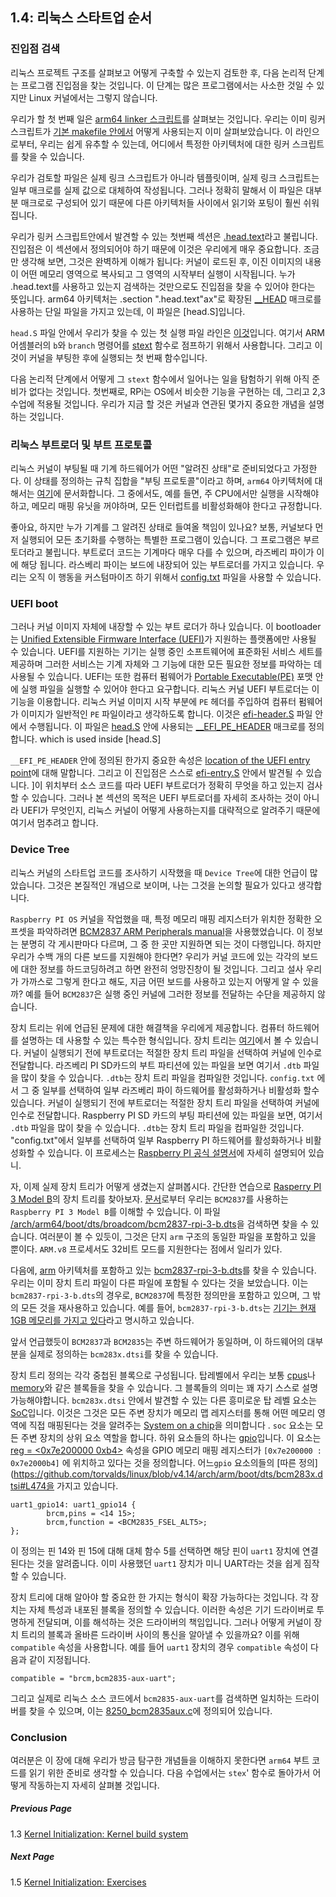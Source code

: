 
## 1.4: 리눅스 스타트업 순서

### 진입점 검색

리눅스 프로젝트 구조를 살펴보고 어떻게 구축할 수 있는지 검토한 후, 다음 논리적 단계는 프로그램 진입점을 찾는 것입니다. 이 단계는 많은 프로그램에서는 사소한 것일 수 있지만 Linux 커널에서는 그렇지 않습니다.

우리가 할 첫 번째 일은 [arm64 linker 스크립트](https://github.com/torvalds/linux/blob/v4.14/arch/arm64/kernel/vmlinux.lds.S)를 살펴보는 것입니다. 우리는 이미 링커 스크립트가 [기본 makefile 안에서](https://github.com/torvalds/linux/blob/v4.14/Makefile#L970) 어떻게 사용되는지 이미 살펴보았습니다. 이 라인으로부터, 우리는 쉽게 유추할 수 있는데, 어디에서 특정한 아키텍처에 대한 링커 스크립트를 찾을 수 있습니다.

우리가 검토할 파일은 실제 링크 스크립트가 아니라 템플릿이며, 실제 링크 스크립트는 일부 매크로를 실제 값으로 대체하여 작성됩니다. 그러나 정확히 말해서 이 파일은 대부분 매크로로 구성되어 있기 때문에 다른 아키텍처들 사이에서 읽기와 포팅이 훨씬 쉬워집니다.

우리가 링커 스크립트안에서 발견할 수 있는 첫번째 섹션은 [.head.text](https://github.com/torvalds/linux/blob/v4.14/arch/arm64/kernel/vmlinux.lds.S#L96)라고 불립니다. 진입점은 이 섹션에서 정의되어야 하기 때문에 이것은 우리에게 매우 중요합니다. 조금만 생각해 보면, 그것은 완벽하게 이해가 됩니다: 커널이 로드된 후, 이진 이미지의 내용이 어떤 메모리 영역으로 복사되고 그 영역의 시작부터 실행이 시작됩니다. 누가 .head.text를 사용하고 있는지 검색하는 것만으로도 진입점을 찾을 수 있어야 한다는 뜻입니다. arm64 아키텍처는 .section ".head.text"ax"로 확장된 [__HEAD](https://github.com/torvalds/linux/blob/v4.14/include/linux/init.h#L90) 매크로를 사용하는 단일 파일을 가지고 있는데, 이 파일은 [head.S]입니다.  

`head.S` 파일 안에서 우리가 찾을 수 있는 첫 실행 파일 라인은 [이것](https://github.com/torvalds/linux/blob/v4.14/arch/arm64/kernel/head.S#L85)입니다.
여기서 ARM 어셈블러의 `b`와 `branch` 명령어를 [stext](https://github.com/torvalds/linux/blob/v4.14/arch/arm64/kernel/head.S#L116) 함수로 점프하기 위해서 사용합니다. 그리고 이것이 커널을 부팅한 후에 실행되는 첫 번째 함수입니다.

다음 논리적 단계에서 어떻게 그 `stext` 함수에서 일어나는 일을 탐험하기 위해 아직 준비가 없다는 것입니다. 첫번째로, RPi는 OS에서 비슷한 기능을 구현하는 데, 그리고 2,3수업에 적용될 것입니다. 우리가 지금 할 것은 커널과 연관된 몇가지 중요한 개념을 설명하는 것입니다.

### 리눅스 부트로더 및 부트 프로토콜

리눅스 커널이 부팅될 때 기계 하드웨어가 어떤 "알려진 상태"로 준비되었다고 가정한다. 이 상태를 정의하는 규칙 집합을 "부팅 프로토콜"이라고 하며, `arm64` 아키텍처에 대해서는 [여기](https://github.com/torvalds/linux/blob/v4.14/Documentation/arm64/booting.txt)에 문서화합니다. 그 중에서도, 예를 들면, 주 CPU에서만 실행을 시작해야 하고, 메모리 매핑 유닛을 꺼야하며, 모든 인터럽트를 비활성화해야 한다고 규정합니다.

좋아요, 하지만 누가 기계를 그 알려진 상태로 들여올 책임이 있나요? 보통, 커널보다 먼저 실행되어 모든 초기화를 수행하는 특별한 프로그램이 있습니다. 그 프로그램은 부르토더라고 불립니다. 부트로더 코드는 기계마다 매우 다를 수 있으며, 라즈베리 파이가 이에 해당 됩니다. 라스베리 파이는 보드에 내장되어 있는 부트로더를 가지고 있습니다. 우리는 오직 이 행동을 커스텀마이즈 하기 위해서 [config.txt](https://www.raspberrypi.org/documentation/configuration/config-txt/) 파일을 사용할 수 있습니다.

### UEFI boot

그러나 커널 이미지 자체에 내장할 수 있는 부트 로더가 하나 있습니다. 이 bootloader는 [Unified Extensible Firmware Interface (UEFI)](https://en.wikipedia.org/wiki/Unified_Extensible_Firmware_Interface)가 지원하는 플랫폼에만 사용될 수 있습니다. UEFI를 지원하는 기기는 실행 중인 소프트웨어에 표준화된 서비스 세트를 제공하며 그러한 서비스는 기계 자체와 그 기능에 대한 모든 필요한 정보를 파악하는 데 사용될 수 있습니다. UEFI는 또한 컴퓨터 펌웨어가 [Portable Executable(PE)](https://en.wikipedia.org/wiki/Portable_Executable) 포맷 안에 실행 파일을 실행할 수 있어야 한다고 요구합니다. 리눅스 커널 UEFI 부트로더는 이 기능을 이용합니다. 리눅스 커널 이미지 시작 부분에 `PE` 헤더를 주입하여 컴퓨터 펌웨어가 이미지가 일반적인 `PE` 파일이라고 생각하도록 합니다. 이것은 [efi-header.S](https://github.com/torvalds/linux/blob/v4.14/arch/arm64/kernel/efi-header.S) 파일 안에서 수행됩니다. 이 파일은 [head.S](https://github.com/torvalds/linux/blob/v4.14/arch/arm64/kernel/head.S#L98) 안에 사용되는 [__EFI_PE_HEADER](https://github.com/torvalds/linux/blob/v4.14/arch/arm64/kernel/efi-header.S#L13) 매크로를 정의합니다. which is used inside [head.S]

`__EFI_PE_HEADER` 안에 정의된 한가지 중요한 속성은 [location of the UEFI entry point](https://github.com/torvalds/linux/blob/v4.14/arch/arm64/kernel/efi-header.S#L33)에 대해 말합니다. 그리고 이 진입점은 스스로 [efi-entry.S](https://github.com/torvalds/linux/blob/v4.14/arch/arm64/kernel/efi-entry.S#L32) 안에서 발견될 수 있습니다. ]이 위치부터 소스 코드를 따라 UEFI 부트로더가 정확히 무엇을 하고 있는지 검사할 수 있습니다. 그러나 본 섹션의 목적은 UEFI 부트로더를 자세히 조사하는 것이 아니라 UEFI가 무엇인지, 리눅스 커널이 어떻게 사용하는지를 대략적으로 알려주기 때문에 여기서 멈추려고 합니다.

### Device Tree

리눅스 커널의 스타트업 코드를 조사하기 시작했을 때 `Device Tree`에 대한 언급이 많았습니다. 그것은 본질적인 개념으로 보이며, 나는 그것을 논의할 필요가 있다고 생각합니다.

`Raspberry PI OS` 커널을 작업했을 때, 특정 메모리 매핑 레지스터가 위치한 정확한 오프셋을 파악하려면 [BCM2837 ARM Peripherals manual](https://github.com/raspberrypi/documentation/files/1888662/BCM2837-ARM-Peripherals.-.Revised.-.V2-1.pdf)을 사용했었습니다. 이 정보는 분명히 각 게시판마다 다르며, 그 중 한 곳만 지원하면 되는 것이 다행입니다. 하지만 우리가 수백 개의 다른 보드를 지원해야 한다면? 우리가 커널 코드에 있는 각각의 보드에 대한 정보를 하드코딩하려고 하면 완전히 엉망진창이 될 것입니다. 그리고 설사 우리가 가까스로 그렇게 한다고 해도, 지금 어떤 보드를 사용하고 있는지 어떻게 알 수 있을까? 예를 들어 `BCM2837`은 실행 중인 커널에 그러한 정보를 전달하는 수단을 제공하지 않습니다.

장치 트리는 위에 언급된 문제에 대한 해결책을 우리에게 제공합니다. 컴퓨터 하드웨어를 설명하는 데 사용할 수 있는 특수한 형식입니다. 장치 트리는 [여기](https://www.devicetree.org/)에서 볼 수 있습니다. 커널이 실행되기 전에 부트로더는 적절한 장치 트리 파일을 선택하여 커널에 인수로 전달합니다. 라즈베리 PI SD카드의 부트 파티션에 있는 파일을 보면 여기서 `.dtb` 파일을 많이 찾을 수 있습니다. `.dtb`는 장치 트리 파일을 컴파일한 것입니다. `config.txt` 에서 그 중 일부를 선택하여 일부 라즈베리 파이 하드웨어를 활성화하거나 비활성화 할수 있습니다. 커널이 실행되기 전에 부트로더는 적절한 장치 트리 파일을 선택하여 커널에 인수로 전달합니다. Raspberry PI SD 카드의 부팅 파티션에 있는 파일을 보면, 여기서 `.dtb` 파일을 많이 찾을 수 있습니다. `.dtb`는 장치 트리 파일을 컴파일한 것입니다. "config.txt"에서 일부를 선택하여 일부 Raspberry PI 하드웨어를 활성화하거나 비활성화할 수 있습니다. 이 프로세스는 [Raspberry PI 공식 설명서](https://www.raspberrypi.org/documentation/configuration/device-tree.md)에 자세히 설명되어 있습니.

자, 이제 실제 장치 트리가 어떻게 생겼는지 살펴봅시다. 간단한 연습으로 [Rasperry PI 3 Model B](https://www.raspberrypi.org/products/raspberry-pi-3-model-b/)의 장치 트리를 찾아보자. [문서](https://www.raspberrypi.org/documentation/hardware/raspberrypi/bcm2837/README.md)로부터  우리는 `BCM2837`를 사용하는 `Raspberry PI 3 Model B`를 이해할 수 있습니다. 이 파일 [/arch/arm64/boot/dts/broadcom/bcm2837-rpi-3-b.dts](https://github.com/torvalds/linux/blob/v4.14/arch/arm64/boot/dts/broadcom/bcm2837-rpi-3-b.dts)을 검색하면 찾을 수 있습니다. 여러분이 볼 수 있듯이, 그것은 단지 `arm` 구조의 동일한 파일을 포함하고 있을 뿐이다. `ARM.v8` 프로세서도 32비트 모드를 지원한다는 점에서 일리가 있다.

다음에, [arm](https://github.com/torvalds/linux/tree/v4.14/arch/arm) 아키텍처를 포함하고 있는 [bcm2837-rpi-3-b.dts](https://github.com/torvalds/linux/blob/v4.14/arch/arm/boot/dts/bcm2837-rpi-3-b.dts)를 찾을 수 있습니다. 우리는 이미 장치 트리 파일이 다른 파일에 포함될 수 있다는 것을 보았습니다. 이는 `bcm2837-rpi-3-b.dts`의 경우로, `BCM2837`에 특정한 정의만을 포함하고 있으며, 그 밖의 모든 것을 재사용하고 있습니다. 예를 들어, `bcm2837-rpi-3-b.dts`는 [기기는 현재 1GB 메모리를 가지고 있다](https://github.com/torvalds/linux/blob/v4.14/arch/arm/boot/dts/bcm2837-rpi-3-b.dts#L18)라고 명시하고 있습니다. 

앞서 언급했듯이 `BCM2837`과 `BCM2835`는 주변 하드웨어가 동일하며, 이 하드웨어의 대부분을 실제로 정의하는 `bcm283x.dtsi`를 찾을 수 있습니다.

장치 트리 정의는 각각 중첩된 블록으로 구성됩니다. 탑레벨에서 우리는 보통 [cpus](https://github.com/torvalds/linux/blob/v4.14/arch/arm/boot/dts/bcm2837.dtsi#L30)나 [memory](https://github.com/torvalds/linux/blob/v4.14/arch/arm/boot/dts/bcm2837-rpi-3-b.dts#L17)와 같은 블록들을 찾을 수 있습니다. 그 블록들의 의미는 꽤 자기 스스로 설명 가능해야합니다.  `bcm283x.dtsi` 안에서 발견할 수 있는 다른 흥미로운 탑 레벨 요소는 [SoC](https://github.com/torvalds/linux/blob/v4.14/arch/arm/boot/dts/bcm283x.dtsi#L52)입니다. 이것은 그것은 모든 주변 장치가 메모리 맵 레지스터를 통해 어떤 메모리 영역에 직접 매핑된다는 것을 알려주는 [System on a chip](https://en.wikipedia.org/wiki/System_on_a_chip)을 의미합니다 . `soc` 요소는 모든 주변 장치의 상위 요소 역할을 합니다. 하위 요소들의 하나는 [gpio](https://github.com/torvalds/linux/blob/v4.14/arch/arm/boot/dts/bcm283x.dtsi#L147)입니다. 이 요소는 [reg = <0x7e200000 0xb4>](https://github.com/torvalds/linux/blob/v4.14/arch/arm/boot/dts/bcm283x.dtsi#L149) 속성을 GPIO 메모리 매핑 레지스터가 `[0x7e200000 : 0x7e2000b4]` 에 위치하고 있다는 것을 정의합니다. 어느`gpio` 요소의들의 [따른 정의](https://github.com/torvalds/linux/blob/v4.14/arch/arm/boot/dts/bcm283x.dtsi#L474을 가지고 있습니다.

```
uart1_gpio14: uart1_gpio14 {
        brcm,pins = <14 15>;
        brcm,function = <BCM2835_FSEL_ALT5>;
};
``` 

이 정의는 핀 14와 핀 15에 대해 대체 함수 5를 선택하면 해당 핀이 `uart1` 장치에 연결된다는 것을 알려줍니다. 이미 사용했던 `uart1` 장치가 미니 UART라는 것을 쉽게 짐작할 수 있습니다.

장치 트리에 대해 알아야 할 중요한 한 가지는 형식이 확장 가능하다는 것입니다. 각 장치는 자체 특성과 내포된 블록을 정의할 수 있습니다. 이러한 속성은 기기 드라이버로 투명하게 전달되며, 이를 해석하는 것은 드라이버의 책임입니다. 그러나 어떻게 커널이 장치 트리의 블록과 올바른 드라이버 사이의 통신을 알아낼 수 있을까요? 이를 위해 `compatible` 속성을 사용합니다. 예를 들어 `uart1` 장치의 경우 `compatible` 속성이 다음과 같이 지정됩니다.
```
compatible = "brcm,bcm2835-aux-uart";
```

그리고 실제로 리눅스 소스 코드에서 `bcm2835-aux-uart`를 검색하면 일치하는 드라이버를 찾을 수 있으며, 이는 [8250_bcm2835aux.c](https://github.com/torvalds/linux/blob/v4.14/drivers/tty/serial/8250/8250_bcm2835aux.c)에 정의되어 있습니다.

### Conclusion

여러분은 이 장에 대해 우리가 방금 탐구한 개념들을 이해하지 못한다면 `arm64` 부트 코드를 읽기 위한 준비로 생각할 수 있습니다. 다음 수업에서는 `stex`' 함수로 돌아가서 어떻게 작동하는지 자세히 살펴볼 것입니다.

##### Previous Page

1.3 [Kernel Initialization: Kernel build system](../../../docs/lesson01/linux/build-system.md)

##### Next Page

1.5 [Kernel Initialization: Exercises](../exercises.md)

